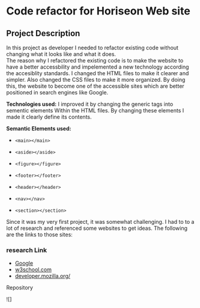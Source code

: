 # Code refactor for Horiseon Web site

## Project Description

In this project as developer I needed to refactor existing code without changing what it looks like and what it does.  
The reason why I refactored the existing code is to make the website to have a better accessbility and impelemented a new technology according the accesiblity standards. 
I changed the HTML files to make it clearer and simpler. Also changed  the CSS files to make it more organized. 
By doing this, the website to become one of the accessible sites which are better positioned in search engines like Google. 

**Technologies used:** I improved it by changing the generic tags into sementic elements Within the HTML files. 
By changing these elements I made it clearly define its contents. 

**Semantic Elements used:**

-     <main></main>
-     <aside></aside>
-     <figure></figure>
-     <footer></footer>
-     <header></header>
-     <nav></nav>
-     <section></section>

Since it was my very first project, it was somewhat challenging. I had to to a lot of research and referenced some websites to get ideas. 
The following are the links to those sites:

### research Link

* [Google](https://www.google.com)
* [w3school.com](https://www.w3schools.com/html/html5_semantic_elements.asp)
* [developer.mozilla.org/](https://https://developer.mozilla.org/en-US/docs/Glossary/Semantics)

Repository 

![]

